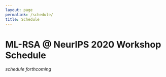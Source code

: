 ```yaml
---
layout: page
permalink: /schedule/
title: Schedule
---
```


# ML-RSA @ NeurIPS 2020 Workshop Schedule
_schedule forthcoming_
